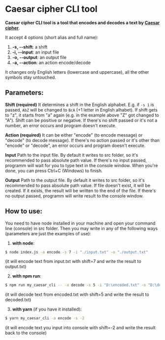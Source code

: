 # Caesar cipher CLI tool

**Caesar cipher CLI tool is a tool that encodes and decodes a text by [Caesar cipher](https://en.wikipedia.org/wiki/Caesar_cipher)**.

It accept 4 options (short alias and full name):

1.  **-s, --shift**: a shift
2.  **-i, --input**: an input file
3.  **-o, --output**: an output file
4.  **-a, --action**: an action encode/decode

It changes only English letters (lowercase and uppercase), all the other symbols stay untouched.

## Parameters:

**Shift (required)**
It determines a shift in the English alphabet. E.g. if `-s 1` is passed, `AbZ` will be changed to `BcA` (+1 letter in English alhabet). If shift gets to "z", it starts from "a" again (e.g. in the example above "Z" got changed to "A").
Shift can be positive or negative. If there's no shift passed or it's not a number, an error occurs and program doesn't execute.

**Action (required)**
It can be either "encode" (to encode message) or "decode" (to decode message). If there's no action passed or it's other than "encode" or "decode", an error occurs and program doesn't execute.

**Input**
Path to the input file. By default it writes to src folder, so it's recommended to pass absolute path value.
If there's no input passed, programm will wait for you to type text in the console window. When you're done, you can press Ctrl+C (Windows) to finish.

**Output**
Path to the output file. By default it writes to src folder, so it's recommended to pass absolute path value. If file doesn't exist, it will be created. If it exists, the result will be written to the end of the file.
If there's no output passed, programm will write result to the console window. 

## How to use:
You need to have node installed in your machine and open your command line (console) in src folder.
Then you may write in any of the following ways (parameters are just the examples of use):
1. **with node**:
```bash
$ node index.js -a encode -s 7 -i "./input.txt" -o "./output.txt"
```
(it will encode text from input.txt with shift=7 and write the result to output.txt)

2. **with npm run**:
```bash
$ npm run my_caesar_cli -- -a decode -s 5 -i "D:\encoded.txt" -o "D:\decoded.txt"
```
(it will decode text from encoded.txt with shift=5 and write the result to decoded.txt)

3. **with yarn** (if you have it installed):
```bash
$ yarn my_caesar_cli -a encode -s -2
```
(it will encode text you input into console with shift=-2 and write the result back to the console)
